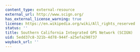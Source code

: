 ```yaml
---
content_type: external-resource
external_url: http://www.scign.org/
has_external_license_warning: true
license: https://en.wikipedia.org/wiki/All_rights_reserved
status: ''
title: Southern California Integrated GPS Network (SCIGN)
uid: 5edd37c8-321b-4d78-944f-a25efa290737
wayback_url: ''
---
```

